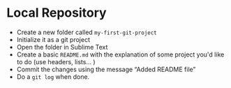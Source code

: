 # Local Repository

- Create a new folder called `my-first-git-project`
- Initialize it as a git project
- Open the folder in Sublime Text
- Create a basic `README.md` with the explanation of some project you'd like to do (use headers, lists... )
- Commit the changes using the message “Added README file”
- Do a `git log` when done.
